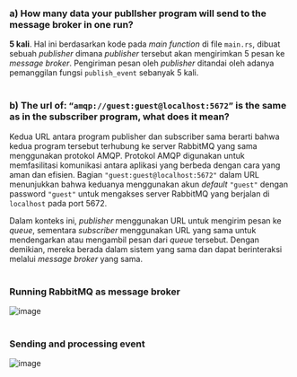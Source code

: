 ### a) How many data your publlsher program will send to the message broker in one run? 
**5 kali**. Hal ini berdasarkan kode pada *main function* di file `main.rs`, dibuat sebuah *publisher* dimana *publisher* tersebut akan mengirimkan 5 pesan ke *message broker*. Pengiriman pesan oleh *publisher* ditandai oleh adanya pemanggilan fungsi `publish_event` sebanyak 5 kali.
<br>
<br>

### b) The url of: `“amqp://guest:guest@localhost:5672”` is the same as in the subscriber program, what does it mean?
Kedua URL antara program publisher dan subscriber sama berarti bahwa kedua program tersebut terhubung ke server RabbitMQ yang sama menggunakan protokol AMQP. Protokol AMQP digunakan untuk memfasilitasi komunikasi antara aplikasi yang berbeda dengan cara yang aman dan efisien. Bagian `"guest:guest@localhost:5672"` dalam URL menunjukkan bahwa keduanya menggunakan akun *default* `"guest"` dengan password `"guest"` untuk mengakses server RabbitMQ yang berjalan di `localhost` pada port 5672.

Dalam konteks ini, *publisher* menggunakan URL untuk mengirim pesan ke *queue*, sementara *subscriber* menggunakan URL yang sama untuk mendengarkan atau mengambil pesan dari *queue* tersebut. Dengan demikian, mereka berada dalam sistem yang sama dan dapat berinteraksi melalui *message broker* yang sama.
<br>
<br>

### Running RabbitMQ as message broker
![image](https://github.com/adhan-857/my-first-repo/assets/119088782/3b81a3a9-192c-4ab9-b57b-0d9602a22f8c)
<br>
<br>

### Sending and processing event
![image](https://github.com/adhan-857/my-first-repo/assets/119088782/f413e820-c7ec-4fe0-9e0c-278243a0a4da)